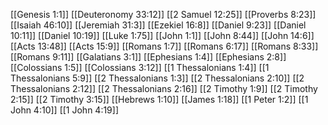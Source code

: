 [[Genesis 1:1]]
[[Deuteronomy 33:12]]
[[2 Samuel 12:25]]
[[Proverbs 8:23]]
[[Isaiah 46:10]]
[[Jeremiah 31:3]]
[[Ezekiel 16:8]]
[[Daniel 9:23]]
[[Daniel 10:11]]
[[Daniel 10:19]]
[[Luke 1:75]]
[[John 1:1]]
[[John 8:44]]
[[John 14:6]]
[[Acts 13:48]]
[[Acts 15:9]]
[[Romans 1:7]]
[[Romans 6:17]]
[[Romans 8:33]]
[[Romans 9:11]]
[[Galatians 3:1]]
[[Ephesians 1:4]]
[[Ephesians 2:8]]
[[Colossians 1:5]]
[[Colossians 3:12]]
[[1 Thessalonians 1:4]]
[[1 Thessalonians 5:9]]
[[2 Thessalonians 1:3]]
[[2 Thessalonians 2:10]]
[[2 Thessalonians 2:12]]
[[2 Thessalonians 2:16]]
[[2 Timothy 1:9]]
[[2 Timothy 2:15]]
[[2 Timothy 3:15]]
[[Hebrews 1:10]]
[[James 1:18]]
[[1 Peter 1:2]]
[[1 John 4:10]]
[[1 John 4:19]]
